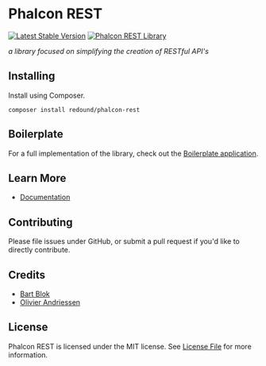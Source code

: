 # Phalcon REST

[![Latest Stable Version](https://poser.pugx.org/redound/phalcon-rest/v/stable)](https://packagist.org/packages/redound/phalcon-rest) 
[![Phalcon REST Library](http://phalconist.com/redound/phalcon-rest/default.svg)](http://phalconist.com/redound/phalcon-rest)

*a library focused on simplifying the creation of RESTful API's*

## Installing

Install using Composer.
````
composer install redound/phalcon-rest
````

## Boilerplate

For a full implementation of the library, check out the [Boilerplate application](https://github.com/redound/phalcon-rest-boilerplate).

## Learn More

- [Documentation](https://redound.gitbooks.io/phalcon-rest/content/index.html)

## Contributing

Please file issues under GitHub, or submit a pull request if you'd like to directly contribute.

## Credits

- [Bart Blok](https://github.com/bblok11)
- [Olivier Andriessen](https://github.com/olivierandriessen)

## License

Phalcon REST is licensed under the MIT license. See [License File](LICENSE.md) for more information.